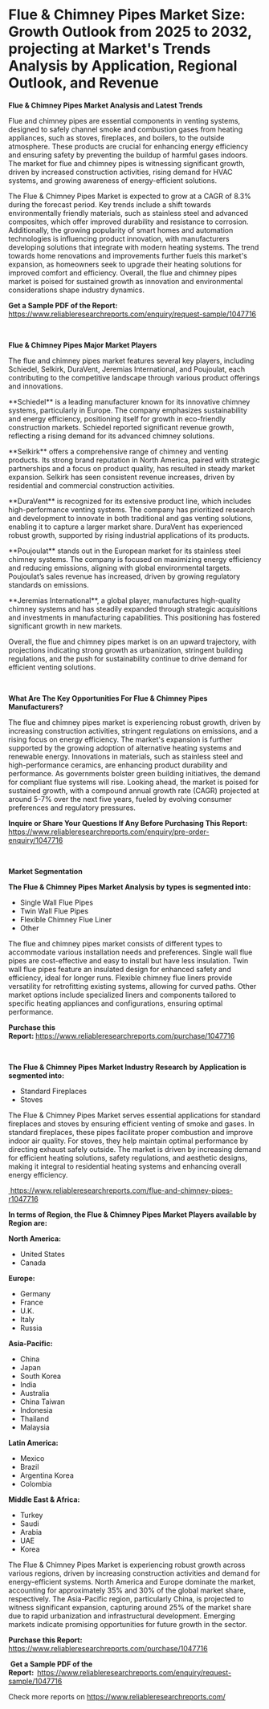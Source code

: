 <p><h1>Flue & Chimney Pipes Market Size: Growth Outlook from 2025 to 2032, projecting at Market's Trends Analysis by Application, Regional Outlook, and Revenue</h1></p><p><strong>Flue & Chimney Pipes Market Analysis and Latest Trends</strong></p>
<p><p>Flue and chimney pipes are essential components in venting systems, designed to safely channel smoke and combustion gases from heating appliances, such as stoves, fireplaces, and boilers, to the outside atmosphere. These products are crucial for enhancing energy efficiency and ensuring safety by preventing the buildup of harmful gases indoors. The market for flue and chimney pipes is witnessing significant growth, driven by increased construction activities, rising demand for HVAC systems, and growing awareness of energy-efficient solutions.</p><p>The Flue & Chimney Pipes Market is expected to grow at a CAGR of 8.3% during the forecast period. Key trends include a shift towards environmentally friendly materials, such as stainless steel and advanced composites, which offer improved durability and resistance to corrosion. Additionally, the growing popularity of smart homes and automation technologies is influencing product innovation, with manufacturers developing solutions that integrate with modern heating systems. The trend towards home renovations and improvements further fuels this market's expansion, as homeowners seek to upgrade their heating solutions for improved comfort and efficiency. Overall, the flue and chimney pipes market is poised for sustained growth as innovation and environmental considerations shape industry dynamics.</p></p>
<p><strong>Get a Sample PDF of the Report:&nbsp;</strong> <a href="https://www.reliableresearchreports.com/enquiry/request-sample/1047716?utm_campaign=2657&utm_medium=2&utm_source=Github&utm_content=ia&utm_term=09042025&utm_id=flue-chimney-pipes">https://www.reliableresearchreports.com/enquiry/request-sample/1047716</a></p>
<p>&nbsp;</p>
<p><strong>Flue & Chimney Pipes Major Market Players</strong></p>
<p><p>The flue and chimney pipes market features several key players, including Schiedel, Selkirk, DuraVent, Jeremias International, and Poujoulat, each contributing to the competitive landscape through various product offerings and innovations.</p><p>**Schiedel** is a leading manufacturer known for its innovative chimney systems, particularly in Europe. The company emphasizes sustainability and energy efficiency, positioning itself for growth in eco-friendly construction markets. Schiedel reported significant revenue growth, reflecting a rising demand for its advanced chimney solutions.</p><p>**Selkirk** offers a comprehensive range of chimney and venting products. Its strong brand reputation in North America, paired with strategic partnerships and a focus on product quality, has resulted in steady market expansion. Selkirk has seen consistent revenue increases, driven by residential and commercial construction activities.</p><p>**DuraVent** is recognized for its extensive product line, which includes high-performance venting systems. The company has prioritized research and development to innovate in both traditional and gas venting solutions, enabling it to capture a larger market share. DuraVent has experienced robust growth, supported by rising industrial applications of its products.</p><p>**Poujoulat** stands out in the European market for its stainless steel chimney systems. The company is focused on maximizing energy efficiency and reducing emissions, aligning with global environmental targets. Poujoulat’s sales revenue has increased, driven by growing regulatory standards on emissions.</p><p>**Jeremias International**, a global player, manufactures high-quality chimney systems and has steadily expanded through strategic acquisitions and investments in manufacturing capabilities. This positioning has fostered significant growth in new markets.</p><p>Overall, the flue and chimney pipes market is on an upward trajectory, with projections indicating strong growth as urbanization, stringent building regulations, and the push for sustainability continue to drive demand for efficient venting solutions.</p></p>
<p>&nbsp;</p>
<p><strong>What Are The Key Opportunities For Flue & Chimney Pipes Manufacturers?</strong></p>
<p><p>The flue and chimney pipes market is experiencing robust growth, driven by increasing construction activities, stringent regulations on emissions, and a rising focus on energy efficiency. The market's expansion is further supported by the growing adoption of alternative heating systems and renewable energy. Innovations in materials, such as stainless steel and high-performance ceramics, are enhancing product durability and performance. As governments bolster green building initiatives, the demand for compliant flue systems will rise. Looking ahead, the market is poised for sustained growth, with a compound annual growth rate (CAGR) projected at around 5-7% over the next five years, fueled by evolving consumer preferences and regulatory pressures.</p></p>
<p><strong>Inquire or Share Your Questions If Any Before Purchasing This Report:</strong> <a href="https://www.reliableresearchreports.com/enquiry/pre-order-enquiry/1047716?utm_campaign=2657&utm_medium=2&utm_source=Github&utm_content=ia&utm_term=09042025&utm_id=flue-chimney-pipes">https://www.reliableresearchreports.com/enquiry/pre-order-enquiry/1047716</a></p>
<p>&nbsp;</p>
<p><strong>Market Segmentation</strong></p>
<p><strong>The Flue & Chimney Pipes Market Analysis by types is segmented into:</strong></p>
<p><ul><li>Single Wall Flue Pipes</li><li>Twin Wall Flue Pipes</li><li>Flexible Chimney Flue Liner</li><li>Other</li></ul></p>
<p><p>The flue and chimney pipes market consists of different types to accommodate various installation needs and preferences. Single wall flue pipes are cost-effective and easy to install but have less insulation. Twin wall flue pipes feature an insulated design for enhanced safety and efficiency, ideal for longer runs. Flexible chimney flue liners provide versatility for retrofitting existing systems, allowing for curved paths. Other market options include specialized liners and components tailored to specific heating appliances and configurations, ensuring optimal performance.</p></p>
<p><strong>Purchase this Report:&nbsp;</strong><a href="https://www.reliableresearchreports.com/purchase/1047716?utm_campaign=2657&utm_medium=2&utm_source=Github&utm_content=ia&utm_term=09042025&utm_id=flue-chimney-pipes">https://www.reliableresearchreports.com/purchase/1047716</a></p>
<p>&nbsp;</p>
<p><strong>The Flue & Chimney Pipes Market Industry Research by Application is segmented into:</strong></p>
<p><ul><li>Standard Fireplaces</li><li>Stoves</li></ul></p>
<p><p>The Flue & Chimney Pipes Market serves essential applications for standard fireplaces and stoves by ensuring efficient venting of smoke and gases. In standard fireplaces, these pipes facilitate proper combustion and improve indoor air quality. For stoves, they help maintain optimal performance by directing exhaust safely outside. The market is driven by increasing demand for efficient heating solutions, safety regulations, and aesthetic designs, making it integral to residential heating systems and enhancing overall energy efficiency.</p></p>
<p><a href="https://www.reliableresearchreports.com/flue-and-chimney-pipes-r1047716?utm_campaign=2657&utm_medium=2&utm_source=Github&utm_content=ia&utm_term=09042025&utm_id=flue-chimney-pipes">&nbsp;https://www.reliableresearchreports.com/flue-and-chimney-pipes-r1047716</a></p>
<p><strong>In terms of Region, the Flue & Chimney Pipes Market Players available by Region are:</strong></p>
<p>
    <p> <strong> North America: </strong>
        <ul>
            <li>United States</li>
            <li>Canada</li>
        </ul>
        </p> 
    <p> <strong> Europe: </strong>
        <ul>
            <li>Germany</li>
            <li>France</li>
            <li>U.K.</li>
            <li>Italy</li>
            <li>Russia</li>
        </ul>
        </p> 
    <p> <strong> Asia-Pacific: </strong>
        <ul>
            <li>China</li>
            <li>Japan</li>
            <li>South Korea</li>
            <li>India</li>
            <li>Australia</li>
            <li>China Taiwan</li>
            <li>Indonesia</li>
            <li>Thailand</li>
            <li>Malaysia</li>
        </ul>
        </p> 
    <p> <strong> Latin America: </strong>
        <ul>
            <li>Mexico</li>
            <li>Brazil</li>
            <li>Argentina Korea</li>
            <li>Colombia</li>
        </ul>
        </p> 
    <p> <strong> Middle East & Africa: </strong>
        <ul>
            <li>Turkey</li>
            <li>Saudi</li>
            <li>Arabia</li>
            <li>UAE</li>
            <li>Korea</li>
        </ul>
    </p>
    </p>
<p><p>The Flue & Chimney Pipes Market is experiencing robust growth across various regions, driven by increasing construction activities and demand for energy-efficient systems. North America and Europe dominate the market, accounting for approximately 35% and 30% of the global market share, respectively. The Asia-Pacific region, particularly China, is projected to witness significant expansion, capturing around 25% of the market share due to rapid urbanization and infrastructural development. Emerging markets indicate promising opportunities for future growth in the sector.</p></p>
<p><strong>Purchase this Report: </strong><a href="https://www.reliableresearchreports.com/purchase/1047716?utm_campaign=2657&utm_medium=2&utm_source=Github&utm_content=ia&utm_term=09042025&utm_id=flue-chimney-pipes">https://www.reliableresearchreports.com/purchase/1047716</a></p>
<p>&nbsp;<strong>Get a Sample PDF of the Report:&nbsp;&nbsp;</strong><a href="https://www.reliableresearchreports.com/enquiry/request-sample/1047716?utm_campaign=2657&utm_medium=2&utm_source=Github&utm_content=ia&utm_term=09042025&utm_id=flue-chimney-pipes">https://www.reliableresearchreports.com/enquiry/request-sample/1047716</a></p>
<p><strong></strong></p>
<p>Check more reports on <a href="https://www.reliableresearchreports.com/?utm_campaign=2657&utm_medium=2&utm_source=Github&utm_content=ia&utm_term=09042025&utm_id=flue-chimney-pipes">https://www.reliableresearchreports.com/</a></p>